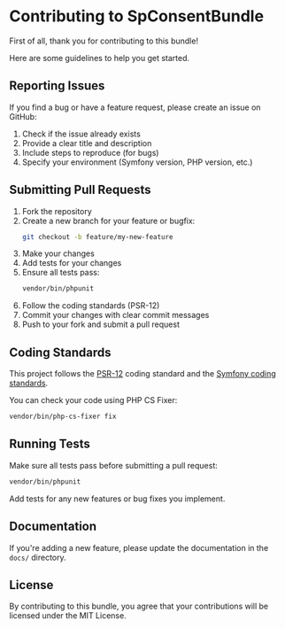 Contributing to SpConsentBundle
================================

First of all, thank you for contributing to this bundle!

Here are some guidelines to help you get started.

## Reporting Issues

If you find a bug or have a feature request, please create an issue on GitHub:

1. Check if the issue already exists
2. Provide a clear title and description
3. Include steps to reproduce (for bugs)
4. Specify your environment (Symfony version, PHP version, etc.)

## Submitting Pull Requests

1. Fork the repository
2. Create a new branch for your feature or bugfix:
   ```bash
   git checkout -b feature/my-new-feature
   ```
3. Make your changes
4. Add tests for your changes
5. Ensure all tests pass:
   ```bash
   vendor/bin/phpunit
   ```
6. Follow the coding standards (PSR-12)
7. Commit your changes with clear commit messages
8. Push to your fork and submit a pull request

## Coding Standards

This project follows the [PSR-12](https://www.php-fig.org/psr/psr-12/) coding standard and the [Symfony coding standards](https://symfony.com/doc/current/contributing/code/standards.html).

You can check your code using PHP CS Fixer:

```bash
vendor/bin/php-cs-fixer fix
```

## Running Tests

Make sure all tests pass before submitting a pull request:

```bash
vendor/bin/phpunit
```

Add tests for any new features or bug fixes you implement.

## Documentation

If you're adding a new feature, please update the documentation in the `docs/` directory.

## License

By contributing to this bundle, you agree that your contributions will be licensed under the MIT License.

